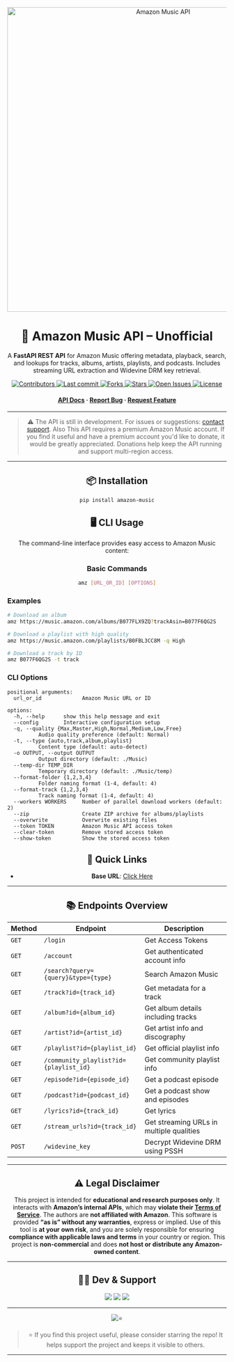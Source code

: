  <div align="center">
  <img src="https://i.imgur.com/Xj1dUCA.jpeg" alt="Amazon Music API" width="700">

# 🎵 Amazon Music API – Unofficial

A **FastAPI REST API** for Amazon Music offering metadata, playback, search, and lookups for tracks, albums, artists, playlists, and podcasts. Includes streaming URL extraction and Widevine DRM key retrieval.
<p>
  <a href="https://github.com/AmineSoukara/amazon-music/graphs/contributors">
    <img src="https://img.shields.io/github/contributors/AmineSoukara/amazon-music" alt="Contributors">
  </a>
  <a href="https://github.com/AmineSoukara/amazon-music/commits/main">
    <img src="https://img.shields.io/github/last-commit/AmineSoukara/amazon-music" alt="Last commit">
  </a>
  <a href="https://github.com/AmineSoukara/amazon-music/network/members">
    <img src="https://img.shields.io/github/forks/AmineSoukara/amazon-music" alt="Forks">
  </a>
  <a href="https://github.com/AmineSoukara/amazon-music/stargazers">
    <img src="https://img.shields.io/github/stars/AmineSoukara/amazon-music?color=yellow" alt="Stars">
  </a>
  <a href="https://github.com/AmineSoukara/amazon-music/issues">
    <img src="https://img.shields.io/github/issues/AmineSoukara/amazon-music?color=purple" alt="Open Issues">
  </a>
  <a href="https://github.com/AmineSoukara/amazon-music/blob/main/LICENSE">
    <img src="https://img.shields.io/github/license/AmineSoukara/amazon-music.svg" alt="License">
  </a>
</p>

<h4>
  <a href="https://amazon-music-api.vercel.app">API Docs</a>
  <span> · </span>
  <a href="https://github.com/AmineSoukara/amazon-music/issues">Report Bug</a>
  <span> · </span>
  <a href="https://github.com/AmineSoukara/amazon-music/issues">Request Feature</a>
</h4>


---
> ⚠️ The API is still in development. For issues or suggestions: [contact support](https://bio.link/aminesoukara). Also This API requires a premium Amazon Music account. If you find it useful and have a premium account you'd like to donate, it would be greatly appreciated. Donations help keep the API running and support multi-region access.

---

## 📦 Installation
```bash
pip install amazon-music
```

## 🖥️ CLI Usage
The command-line interface provides easy access to Amazon Music content:

### Basic Commands
```bash
amz [URL_OR_ID] [OPTIONS]
```

<div align="left">
  
### Examples
```bash
# Download an album
amz https://music.amazon.com/albums/B077FLX9ZQ?trackAsin=B077F6QG2S

# Download a playlist with high quality
amz https://music.amazon.com/playlists/B0FBL3CC8M -q High

# Download a track by ID
amz B077F6QG2S -t track
```

### CLI Options
```
positional arguments:
  url_or_id             Amazon Music URL or ID

options:
  -h, --help      show this help message and exit
  --config        Interactive configuration setup
  -q, --quality {Max,Master,High,Normal,Medium,Low,Free}
          Audio quality preference (default: Normal)
  -t, --type {auto,track,album,playlist}
          Content type (default: auto-detect)
  -o OUTPUT, --output OUTPUT
          Output directory (default: ./Music)
  --temp-dir TEMP_DIR 
          Temporary directory (default: ./Music/temp)
  --format-folder {1,2,3,4}
          Folder naming format (1-4, default: 4)
  --format-track {1,2,3,4}
          Track naming format (1-4, default: 4)
  --workers WORKERS     Number of parallel download workers (default: 2)
  --zip                 Create ZIP archive for albums/playlists
  --overwrite           Overwrite existing files
  --token TOKEN         Amazon Music API access token
  --clear-token         Remove stored access token
  --show-token          Show the stored access token
  ```
</div>


## 🔗 Quick Links
- **Base URL**: [Click Here](https://amazon-music-api.vercel.app)

---

## 📚 Endpoints Overview

| Method | Endpoint                            | Description                              |
| ------ | ----------------------------------- | ---------------------------------------- |
| `GET`  | `/login`                          | Get Access Tokens        |
| `GET`  | `/account`                          | Get authenticated account info           |
| `GET`  | `/search?query={query}&type={type}`                           | Search Amazon Music                      |
| `GET`  | `/track?id={track_id}`                 | Get metadata for a track                 |
| `GET`  | `/album?id={album_id}`                 | Get album details including tracks       |
| `GET`  | `/artist?id={artist_id}`               | Get artist info and discography          |
| `GET`  | `/playlist?id={playlist_id}`           | Get official playlist info               |
| `GET`  | `/community_playlist?id={playlist_id}` | Get community playlist info              |
| `GET`  | `/episode?id={episode_id}`             | Get a podcast episode                    |
| `GET`  | `/podcast?id={podcast_id}`             | Get a podcast show and episodes          |
| `GET`  | `/lyrics?id={track_id}`                | Get lyrics            |
| `GET`  | `/stream_urls?id={track_id}`           | Get streaming URLs in multiple qualities |
| `POST` | `/widevine_key`                     | Decrypt Widevine DRM using PSSH          |

---

## ⚠️ Legal Disclaimer

This project is intended for **educational and research purposes only**. It interacts with **Amazon’s internal APIs**, which may **violate their [Terms of Service](https://www.amazon.com/gp/help/customer/display.html?nodeId=508088)**.
The authors are **not affiliated with Amazon**. This software is provided **“as is” without any warranties**, express or implied. Use of this tool is **at your own risk**, and you are solely responsible for ensuring **compliance with applicable laws and terms** in your country or region.
This project is **non-commercial** and does **not host or distribute any Amazon-owned content**.

---

## 👨‍💻 Dev & Support

<a href="https://bio.link/aminesoukara"><img src="https://img.shields.io/badge/@AmineSoukara-000000?style=flat&logo=messenger&logoColor=white&logoWidth=100"></a>
<a href="https://t.me/DezAltySupport"><img src="https://img.shields.io/badge/Group-FF0000?style=flat&logo=telegram&logoColor=white&logoWidth=100"></a>
<a href="https://t.me/DezAlty"><img src="https://img.shields.io/badge/Channel-FF0000?style=flat&logo=telegram&logoColor=white&logoWidth=100"></a>

---

![⭐️](https://telegra.ph/file/b132a131aabe2106bd335.gif)

> ⭐️ If you find this project useful, please consider starring the repo! It helps support the project and keeps it visible to others.


---
</div>
